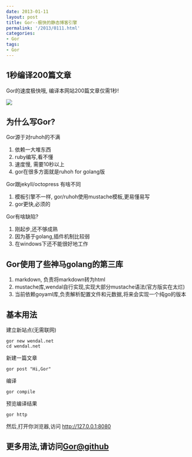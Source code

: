 ```yaml
---
date: 2013-01-11
layout: post
title: Gor--极快的静态博客引擎
permalink: '/2013/0111.html'
categories:
- Gor
tags:
- Gor
---
```


1秒编译200篇文章
-----------------------

Gor的速度极快哦, 编译本网站200篇文章仅需1秒!

<img src="{{urls.media}}/2013/01/gor_1.jpg"></img>

为什么写Gor?
-----------

Gor源于对ruhoh的不满

1. 依赖一大堆东西
2. ruby编写,看不懂
3. 速度慢, 需要10秒以上
4. gor在很多方面就是ruhoh for golang版

Gor跟jekyll/octopress 有啥不同

1. 模板引擎不一样, gor/ruhoh使用mustache模板,更易懂易写
2. gor更快,必须的

Gor有啥缺陷?

1. 刚起步,还不够成熟
2. 因为基于golang,插件机制比较弱
3. 在windows下还不能很好地工作

Gor使用了些神马golang的第三库
----------------------------

1. markdown, 负责将markdown转为html
2. mustache库,wendal自行实现,实现大部分mustache语法(官方版实在太烂)
3. 当前依赖goyaml库,负责解析配置文件和元数据,将来会实现一个纯go的版本

基本用法
-------

建立新站点(无需联网)

	gor new wendal.net
	cd wendal.net

新建一篇文章

	gor post "Hi,Gor"

编译

	gor compile

预览编译结果

	gor http

然后,打开你浏览器,访问 http://127.0.0.1:8080

更多用法,请访问[Gor@github](http://github.com/wendal/gor)
--------------------------------------------------------
